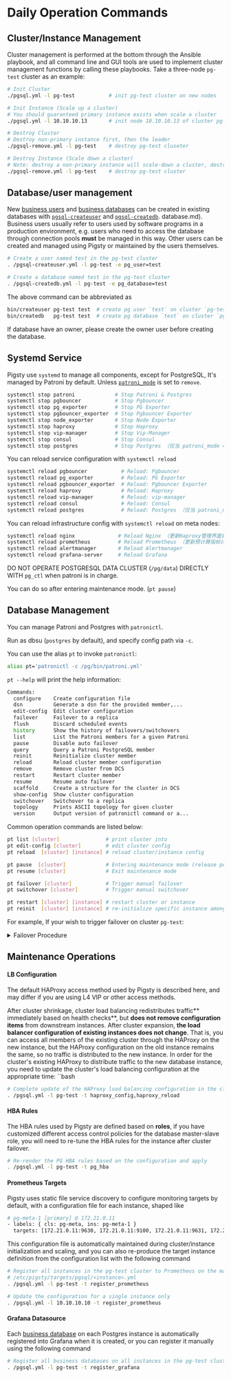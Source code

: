# Daily Operation Commands


## Cluster/Instance Management

Cluster management is performed at the bottom through the Ansible playbook, 
and all command line and GUI tools are used to implement cluster management functions by calling these playbooks. 
Take a three-node `pg-test` cluster as an example:

```bash
# Init Cluster
./pgsql.yml -l pg-test           # init pg-test cluster on new nodes

# Init Instance (Scale up a cluster)
# You should guaranteed primary instance exists when scale a cluster
./pgsql.yml -l 10.10.10.13       # init node 10.10.10.13 of cluster pg-test

# Destroy Cluster
# Destroy non-primary instance first, then the leader
./pgsql-remove.yml -l pg-test    # destroy pg-test cluseter

# Destroy Instance (Scale down a cluster)
# Note: destroy a non-primary instance will scale-down a cluster, destroy a primary instance directly will trigger failover
./pgsql-remove.yml -l pg-test    # destroy pg-test cluster
```

## Database/user management

New [business users](c-user.md) and [business databases](c-database.md) can be created in existing databases with [`pgsql-createuser`](p-pgsql-createuser.md) and [`pgsql-createdb`](p-pgsql-createdb.md). database.md).
Business users usually refer to users used by software programs in a production environment, e.g. users who need to access the database through connection pools **must** be managed in this way. Other users can be created and managed using Pigsty or maintained by the users themselves.

```bash
# Create a user named test in the pg-test cluster
. /pgsql-createuser.yml -l pg-test -e pg_user=test

# Create a database named test in the pg-test cluster
. /pgsql-createdb.yml -l pg-test -e pg_database=test
```

The above command can be abbreviated as

```bash
bin/createuser pg-test test  # create pg user `test` on cluster `pg-test`
bin/createdb   pg-test test  # create pg database `test` on cluster `pg-test`
```

If database have an owner, please create the owner user before creating the database.



## Systemd Service

Pigsty use `systemd` to manage all components, except for PostgreSQL, It's managed by Patroni by default.
Unless [`patroni_mode`](v-pg-provision.md#patroni_mode) is set to `remove`.

```bash
systemctl stop patroni             # Stop Patroni & Postgres
systemctl stop pgbouncer           # Stop Pgbouncer 
systemctl stop pg_exporter         # Stop PG Exporter
systemctl stop pgbouncer_exporter  # Stop Pgbouncer Exporter
systemctl stop node_exporter       # Stop Node Exporter
systemctl stop haproxy             # Stop Haproxy
systemctl stop vip-manager         # Stop Vip-Manager
systemctl stop consul              # Stop Consul
systemctl stop postgres            # Stop Postgres （仅当 patroni_mode = remove 时使用）
```

You can reload service configuration with `systemctl reload`

```bash
systemctl reload pgbouncer           # Reload: Pgbouncer 
systemctl reload pg_exporter         # Reload: PG Exporter
systemctl reload pgbouncer_exporter  # Reload: Pgbouncer Exporter
systemctl reload haproxy             # Reload: Haproxy
systemctl reload vip-manager         # Reload: vip-manager
systemctl reload consul              # Reload: Consul
systemctl reload postgres            # Reload: Postgres （仅当 patroni_mode = remove 时使用）
```

You can reload infrastructure config with `systemctl reload` on meta nodes:

```bash
systemctl reload nginx              # Reload Nginx （更新Haproxy管理界面索引，以及外部访问域名）
systemctl reload prometheus         # Reload Prometheus （更新预计算指标计算逻辑与告警规则）
systemctl reload alertmanager       # Reload Alertmanager
systemctl reload grafana-server     # Reload Grafana
```

DO NOT OPERATE POSTGRESQL DATA CLUSTER (`/pg/data`) DIRECTLY WITH `pg_ctl` when patroni is in charge.

You can do so after entering maintenance mode. (`pt pause`)





## Database Management

You can manage Patroni and Postgres with `patronictl`. 

Run as dbsu (`postgres` by default), and specify config path via `-c`. 

You can use the alias `pt` to invoke `patronictl`:

```bash
alias pt='patronictl -c /pg/bin/patroni.yml'
```

`pt --help` will print the help information:

```bash
Commands:
  configure    Create configuration file
  dsn          Generate a dsn for the provided member,...
  edit-config  Edit cluster configuration
  failover     Failover to a replica
  flush        Discard scheduled events
  history      Show the history of failovers/switchovers
  list         List the Patroni members for a given Patroni
  pause        Disable auto failover
  query        Query a Patroni PostgreSQL member
  reinit       Reinitialize cluster member
  reload       Reload cluster member configuration
  remove       Remove cluster from DCS
  restart      Restart cluster member
  resume       Resume auto failover
  scaffold     Create a structure for the cluster in DCS
  show-config  Show cluster configuration
  switchover   Switchover to a replica
  topology     Prints ASCII topology for given cluster
  version      Output version of patronictl command or a...
```

Common operation commands are listed below:

```bash
pt list [cluster]               # print cluster into
pt edit-config [cluster]        # edit cluster config
pt reload  [cluster] [instance] # reload cluster/instance config

pt pause  [cluster]             # Entering maintenance mode (release postgres from patroni control)
pt resume [cluster]             # Exit maintenance mode

pt failover [cluster]           # Trigger manual failover
pt switchover [cluster]         # Trigger manual switchover

pt restart [cluster] [instance] # restart cluster or instance 
pt reinit  [cluster] [instance] # re-initialize specific instance among cluster 
```

For example, If your wish to trigger failover on cluster `pg-test`:

<details>
<summary>Failover Procedure</summary>

```bash
[08-05 17:00:29] postgres@pg-meta-1:~
$ pt list
+ Cluster: pg-meta (6988886159426736948) ----+----+-----------+-----------------+-----------------+
| Member    | Host        | Role   | State   | TL | Lag in MB | Pending restart | Tags            |
+-----------+-------------+--------+---------+----+-----------+-----------------+-----------------+
| pg-meta-1 | 172.21.0.11 | Leader | running |  1 |           | *               | clonefrom: true |
+-----------+-------------+--------+---------+----+-----------+-----------------+-----------------+
 Maintenance mode: on

[08-05 17:00:30] postgres@pg-meta-1:~
$ pt list pg-test
+ Cluster: pg-test (6988888117682961035) -----+----+-----------+-----------------+-----------------+
| Member    | Host        | Role    | State   | TL | Lag in MB | Pending restart | Tags            |
+-----------+-------------+---------+---------+----+-----------+-----------------+-----------------+
| pg-test-1 | 172.21.0.3  | Leader  | running |  1 |           |                 | clonefrom: true |
| pg-test-2 | 172.21.0.4  | Replica | running |  1 |         0 | *               | clonefrom: true |
| pg-test-3 | 172.21.0.16 | Replica | running |  1 |         0 | *               | clonefrom: true |
+-----------+-------------+---------+---------+----+-----------+-----------------+-----------------+

[08-05 17:00:34] postgres@pg-meta-1:~
$ pt failover pg-test
Candidate ['pg-test-2', 'pg-test-3'] []: pg-test-3
Current cluster topology
+ Cluster: pg-test (6988888117682961035) -----+----+-----------+-----------------+-----------------+
| Member    | Host        | Role    | State   | TL | Lag in MB | Pending restart | Tags            |
+-----------+-------------+---------+---------+----+-----------+-----------------+-----------------+
| pg-test-1 | 172.21.0.3  | Leader  | running |  1 |           |                 | clonefrom: true |
| pg-test-2 | 172.21.0.4  | Replica | running |  1 |         0 | *               | clonefrom: true |
| pg-test-3 | 172.21.0.16 | Replica | running |  1 |         0 | *               | clonefrom: true |
+-----------+-------------+---------+---------+----+-----------+-----------------+-----------------+
Are you sure you want to failover cluster pg-test, demoting current master pg-test-1? [y/N]: y
2021-08-05 17:00:46.04144 Successfully failed over to "pg-test-3"
+ Cluster: pg-test (6988888117682961035) -----+----+-----------+-----------------+-----------------+
| Member    | Host        | Role    | State   | TL | Lag in MB | Pending restart | Tags            |
+-----------+-------------+---------+---------+----+-----------+-----------------+-----------------+
| pg-test-1 | 172.21.0.3  | Replica | stopped |    |   unknown |                 | clonefrom: true |
| pg-test-2 | 172.21.0.4  | Replica | running |  1 |         0 | *               | clonefrom: true |
| pg-test-3 | 172.21.0.16 | Leader  | running |  1 |           | *               | clonefrom: true |
+-----------+-------------+---------+---------+----+-----------+-----------------+-----------------+

[08-05 17:00:46] postgres@pg-meta-1:~
$ pt list pg-test
+ Cluster: pg-test (6988888117682961035) -----+----+-----------+-----------------+-----------------+
| Member    | Host        | Role    | State   | TL | Lag in MB | Pending restart | Tags            |
+-----------+-------------+---------+---------+----+-----------+-----------------+-----------------+
| pg-test-1 | 172.21.0.3  | Replica | running |  2 |         0 | *               | clonefrom: true |
| pg-test-2 | 172.21.0.4  | Replica | running |  2 |         0 | *               | clonefrom: true |
| pg-test-3 | 172.21.0.16 | Leader  | running |  2 |           | *               | clonefrom: true |
+-----------+-------------+---------+---------+----+-----------+-----------------+-----------------+
```

</details>





## Maintenance Operations

#### LB Configuration

The default HAProxy access method used by Pigsty is described here, and may differ if you are using L4 VIP or other access methods.

After cluster shrinkage, cluster load balancing redistributes traffic** immediately based on health checks**, but **does not remove configuration items** from downstream instances.
After cluster expansion, **the load balancer configuration of existing instances does not change**. That is, you can access all members of the existing cluster through the HAProxy on the new instance, but the HAProxy configuration on the old instance remains the same, so no traffic is distributed to the new instance.
In order for the cluster's existing HAProxy to distribute traffic to the new database instance, you need to update the cluster's load balancing configuration at the appropriate time: ``bash

```bash
# Complete update of the HAProxy load balancing configuration in the cluster and apply it (without disrupting existing traffic)
. /pgsql.yml -l pg-test -t haproxy_config,haproxy_reload
```

#### HBA Rules

The HBA rules used by Pigsty are defined based on **roles**, if you have customized different access control policies for the database master-slave role, you will need to re-tune the HBA rules for the instance after cluster failover.

```bash
# Re-render the PG HBA rules based on the configuration and apply
. /pgsql.yml -l pg-test -t pg_hba
```


#### Prometheus Targets

Pigsty uses static file service discovery to configure monitoring targets by default, with a configuration file for each instance, shaped like

```bash
# pg-meta-1 [primary] @ 172.21.0.11
- labels: { cls: pg-meta, ins: pg-meta-1 }
  targets: [172.21.0.11:9630, 172.21.0.11:9100, 172.21.0.11:9631, 172.21.0.11:9101]
```

This configuration file is automatically maintained during cluster/instance initialization and scaling, and you can also re-produce the target instance definition from the configuration list with the following command

```bash
# Register all instances in the pg-test cluster to Prometheus on the management node 
# /etc/pigsty/targets/pgsql/<instance>.yml
. /pgsql.yml -l pg-test -t register_prometheus

# Update the configuration for a single instance only
. /pgsql.yml -l 10.10.10.10 -t register_prometheus
```


#### Grafana Datasource

Each [business database](c-database.md) on each Postgres instance is automatically registered into Grafana when it is created, or you can register it manually using the following command

```bash
# Register all business databases on all instances in the pg-test cluster to Grafana on the management node
. /pgsql.yml -l pg-test -t register_grafana
```

